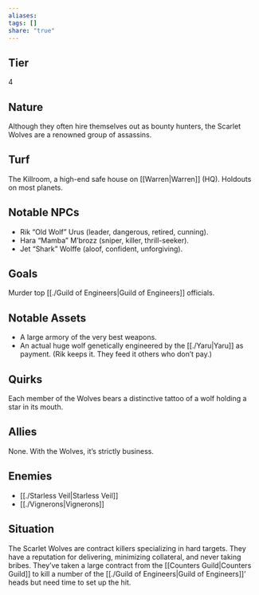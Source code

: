 ```yaml
---
aliases: 
tags: []
share: "true"
---
```

## Tier
4

## Nature
Although they often hire themselves out as bounty hunters, the Scarlet Wolves are a renowned group of assassins.

## Turf
The Killroom, a high-end safe house on [[Warren|Warren]] (HQ). Holdouts on most planets.

## Notable NPCs
- Rik “Old Wolf” Urus (leader, dangerous, retired, cunning).
- Hara “Mamba” M’brozz (sniper, killer, thrill-seeker).
- Jet “Shark” Wolffe (aloof, confident, unforgiving).

## Goals
Murder top [[./Guild of Engineers|Guild of Engineers]] officials.

## Notable Assets
- A large armory of the very best weapons.
- An actual huge wolf genetically engineered by the [[./Yaru|Yaru]] as payment. (Rik keeps it. They feed it others who don’t pay.)

## Quirks
Each member of the Wolves bears a distinctive tattoo of a wolf holding a star in its mouth.

## Allies
None. With the Wolves, it’s strictly business.

## Enemies
- [[./Starless Veil|Starless Veil]]
- [[./Vignerons|Vignerons]]

## Situation
The Scarlet Wolves are contract killers specializing in hard targets. They have a reputation for delivering, minimizing collateral, and never taking bribes. They’ve taken a large contract from the [[Counters Guild|Counters Guild]] to kill a number of the [[./Guild of Engineers|Guild of Engineers]]’ heads but need time to set up the hit.
